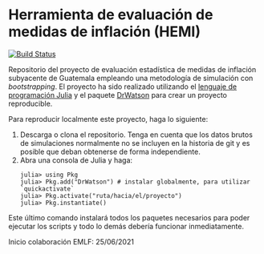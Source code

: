 # Herramienta de evaluación de medidas de inflación (HEMI)

[![Build Status](https://github.com/DIE-BG/HEMI/workflows/CI/badge.svg)](https://github.com/DIE-BG/HEMI/actions)

Repositorio del proyecto de evaluación estadística de medidas de inflación
subyacente de Guatemala empleando una metodología de simulación con
*bootstrapping*. El proyecto ha sido realizado utilizando el [lenguaje de
programación Julia](https://julialang.org/) y el paquete
[DrWatson](https://juliadynamics.github.io/DrWatson.jl/stable/) para crear un
proyecto reproducible.

Para reproducir localmente este proyecto, haga lo siguiente:

1. Descarga o clona el repositorio. Tenga en cuenta que los datos brutos de
    simulaciones normalmente no se incluyen en la historia de git y es posible
    que deban obtenerse de forma independiente.
2. Abra una consola de Julia y haga: 
   ```
   julia> using Pkg
   julia> Pkg.add("DrWatson") # instalar globalmente, para utilizar `quickactivate`
   julia> Pkg.activate("ruta/hacia/el/proyecto")
   julia> Pkg.instantiate()
   ```

Este último comando instalará todos los paquetes necesarios para poder ejecutar
los scripts y todo lo demás debería funcionar inmediatamente. 

Inicio colaboración EMLF: 25/06/2021
